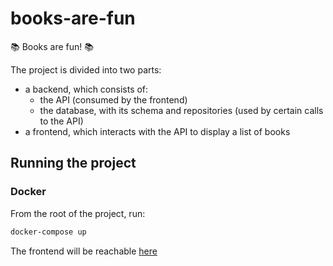# books-are-fun
📚 Books are fun! 📚

The project is divided into two parts:
- a backend, which consists of:
  - the API (consumed by the frontend)
  - the database, with its schema and repositories (used by certain calls to the API)
- a frontend, which interacts with the API to display a list of books


## Running the project

### Docker
From the root of the project, run:
```bash
docker-compose up
```
The frontend will be reachable [here](http://127.0.0.1:1234)
